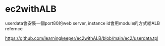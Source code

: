 # ec2withALB

userdata會安裝一個port80的web server, instance id會用module的方式給ALB refernce

https://github.com/learningkeeper/ec2withALB/blob/main/ec2/userdata.tpl

